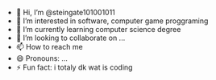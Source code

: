 - 👋 Hi, I’m @steingate101001011
- 👀 I’m interested in software, computer game proggraming 
- 🌱 I’m currently learning computer science degree
- 💞️ I’m looking to collaborate on ...
- 📫 How to reach me 
- 😄 Pronouns: ...
- ⚡ Fun fact: i totaly dk wat is coding

<!---
steingate101001011/steingate101001011 is a ✨ special ✨ repository because its `README.md` (this file) appears on your GitHub profile.
You can click the Preview link to take a look at your changes.
--->
